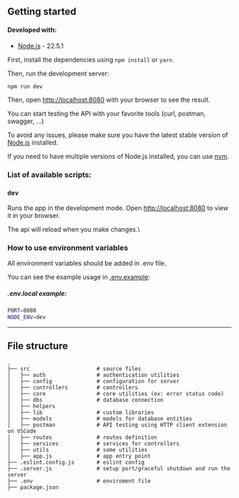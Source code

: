 ## Getting started

#### Developed with:

- [Node.js](https://nodejs.org/en/) - 22.5.1

First, install the dependencies using `npm install` or `yarn`.

Then, run the development server:

```bash
npm run dev
```

Then, open [http://localhost:8080](http://localhost:8080) with your browser to see the result.

You can start testing the API with your favorite tools (curl, postman, swagger, ...)

To avoid any issues, please make sure you have the latest stable version of [Node.js](https://nodejs.org/en/) installed.

If you need to have multiple versions of Node.js installed, you can use [nvm](https://github.com/nvm-sh/nvm).

### List of available scripts:

### `dev`

Runs the app in the development mode.
Open [http://localhost:8080](http://localhost:8080) to view it in your browser.

The api will reload when you make changes.\


### How to use environment variables

All environment variables should be added in .env file.

You can see the example usage in [.env.example]([http://localhost:8080](https://github.com/huannguyen2114/ecommerce-app/blob/main/.env.example)):


##### .env.local example:

```bash
PORT=8080
NODE_ENV=dev
```

------

## File structure

    .
    ├── src                     # source files
    │   ├── auth                # authentication utilities
    │   ├── config              # configuration for server
    │   ├── controllers         # controllers           
    │   ├── core                # core utilities (ex: error status code)
    │   ├── dbs                 # database connection
    │   ├── helpers               
    │   ├── lib                 # custom libraries
    │   ├── models              # models for database entities               
    │   ├── postman             # API testing using HTTP client extension on VSCode
    │   ├── routes              # routes definition
    │   ├── services            # services for controllers
    │   ├── utils               # some utilities
    │   ├── app.js              # app entry point
    ├── .eslint.config.js       # eslint config
    ├── .server.js              # setup port/graceful shutdown and run the server
    ├── .env                    # enviroment file
    ├── package.json   
